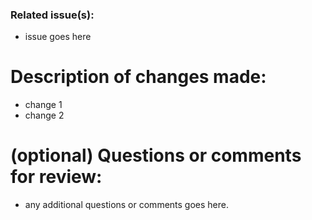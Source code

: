 ### Related issue(s): 
- issue goes here

# Description of changes made: 
- change 1
- change 2

# (optional) Questions or comments for review:
- any additional questions or comments goes here. 
